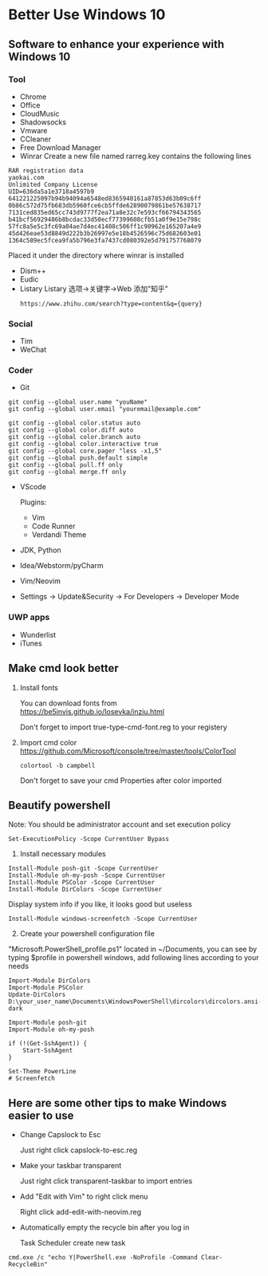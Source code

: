 # Better Use Windows 10 

## Software to enhance your experience with Windows 10
### Tool
- Chrome
- Office
- CloudMusic
- Shadowsocks
- Vmware
- CCleaner
- Free Download Manager
- Winrar
Create a new file named rarreg.key contains the following lines 
```
RAR registration data
yaokai.com
Unlimited Company License
UID=636da5a1e3718a4597b9
641221225097b94b94094a6548ed8365940161a87853d63b09c6ff
0b86c572d75fb683db5960fce6cb5ffde62890079861be57638717
7131ced835ed65cc743d9777f2ea71a8e32c7e593cf66794343565
b41bcf56929486b8bcdac33d50ecf77399608cfb51a0f9e15e798c
57fc8a5e5c3fc69a04ae7d4ec41408c506ff1c90962e165207a4e9
45d426eae53d8849d222b3b26997e5e18b4526596c75d682603e01
1364c589ec5fcea9fa5b796e3fa7437cd080392e5d791757768079
```
Placed it under the directory where winrar is installed
- Dism++
- Eudic
- Listary
  Listary 选项->关键字->Web 添加"知乎"
  ```
  https://www.zhihu.com/search?type=content&q={query}
  ```

### Social
- Tim
- WeChat
### Coder
- Git
```
git config --global user.name "youName"
git config --global user.email "youremail@example.com"

git config --global color.status auto
git config --global color.diff auto  
git config --global color.branch auto 
git config --global color.interactive true
git config --global core.pager "less -x1,5"
git config --global push.default simple 
git config --global pull.ff only  
git config --global merge.ff only  
```
- VScode
  
  Plugins:
  - Vim
  - Code Runner
  - Verdandi Theme

- JDK, Python
- Idea/Webstorm/pyCharm
- Vim/Neovim
- Settings -> Update&Security -> For Developers -> Developer Mode
### UWP apps
- Wunderlist
- iTunes

## Make cmd look better
1. Install fonts

    You can download fonts from  https://be5invis.github.io/Iosevka/inziu.html 

    Don't forget to import true-type-cmd-font.reg to your registery
2. Import cmd color
    https://github.com/Microsoft/console/tree/master/tools/ColorTool
    ```
    colortool -b campbell
    ```
    Don't forget to save your cmd Properties after color imported

## Beautify powershell
Note: You should be administrator account and set execution policy 
```
Set-ExecutionPolicy -Scope CurrentUser Bypass
```
1. Install necessary modules 
```
Install-Module posh-git -Scope CurrentUser
Install-Module oh-my-posh -Scope CurrentUser
Install-Module PSColor -Scope CurrentUser
Install-Module DirColors -Scope CurrentUser
```
Display system info if you like, it looks good but useless
```
Install-Module windows-screenfetch -Scope CurrentUser
```
2. Create your powershell configuration file

  "Microsoft.PowerShell_profile.ps1" located in ~/Documents, you can see by typing $profile in powershell windows, add following lines according to your needs
```
Import-Module DirColors
Import-Module PSColor
Update-DirColors D:\your_user_name\Documents\WindowsPowerShell\dircolors\dircolors.ansi-dark

Import-Module posh-git
Import-Module oh-my-posh

if (!(Get-SshAgent)) {
    Start-SshAgent
}

Set-Theme PowerLine
# Screenfetch
```
## Here are some other tips to make Windows easier to use 
- Change Capslock to Esc

  Just right click capslock-to-esc.reg
- Make your taskbar transparent

  Just right click transparent-taskbar to import entries
- Add "Edit with Vim" to right click menu

  Right click add-edit-with-neovim.reg
- Automatically empty the recycle bin after you log in

  Task Scheduler create new task
```
cmd.exe /c "echo Y|PowerShell.exe -NoProfile -Command Clear-RecycleBin"
```
